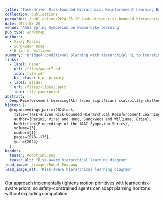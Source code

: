 ```yaml
---
title: "Task-driven Risk-bounded Hierarchical Reinforcement Learning Based on Iterative Refinement" 
collection: publications
permalink: /publication/2024-05-20-task-driven-risk-bounded-hierarchical-reinforcement-learning-based-on-iterative-refinement
date: 2024-05-20
venue: 'AAAI Spring Symposium on Human-Like Learning'
pub_type: workshop
authors:
  - Viraj Parimi
  - Sungkweon Hong
  - Brian C. Williams
summary: "Bridged conditional planning with hierarchical RL to iteratively refine risk budgets, enabling agents to tackle long-horizon tasks while respecting safety constraints."
links:
  - label: Paper
    url: /files/paper7.pdf
    icon: file-pdf
    btn_class: btn--primary
  - label: Slides
    url: /files/slides2.pptx
    icon: file-powerpoint
abstract: |-
  Deep Reinforcement Learning(RL) faces significant scalability challenges when dealing with complex, long-horizon tasks. This paper addresses this issue by introducing a hybrid approach that combines model-based conditional planning with RL. The proposed approach incorporates a novel iterative primitive refinement technique that strategically biases computational effort to accelerate policy improvement, which is particularly beneficial in risk-bounded and time-critical domains. In addition, we explore a comprehensive range of prioritization methods and conduct a thorough analysis of their strengths and weaknesses. To demonstrate the scalability of the proposed approach, we evaluate it in both 2D and 3D robot manipulation environments with relevant baseline methods, while empirically examining the performance of the prioritization methods.
bibtex: |-
  @inproceedings{parimi2024task,
    title={Task-driven Risk-bounded Hierarchical Reinforcement Learning Based on Iterative Refinement},
    author={Parimi, Viraj and Hong, Sungkweon and Williams, Brian},
    booktitle={Proceedings of the AAAI Symposium Series},
    volume={3},
    number={1},
    pages={573--575},
    year={2024}
  }
header:
  teaser: Robot_Env.png
  teaser_alt: "Risk-aware hierarchical learning diagram"
lead_image: /images/Robot_Env.png
lead_image_alt: "Risk-aware hierarchical learning diagram"
---
```


Our approach incrementally tightens motion primitives with learned risk-aware priors, so safety-constrained agents can adapt planning horizons without exploding computation.
